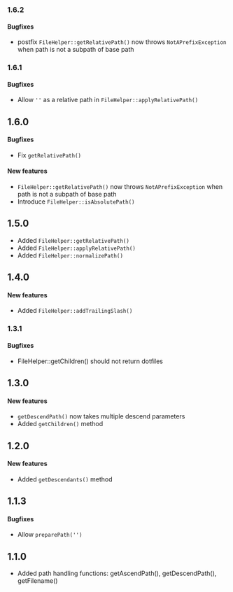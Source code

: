 ### 1.6.2

#### Bugfixes

* postfix `FileHelper::getRelativePath()` now throws `NotAPrefixException` when path is
  not a subpath of base path

### 1.6.1

#### Bugfixes

* Allow `''` as a relative path in `FileHelper::applyRelativePath()`

## 1.6.0

#### Bugfixes

* Fix `getRelativePath()`

#### New features

* `FileHelper::getRelativePath()` now throws `NotAPrefixException` when path is
  not a subpath of base path
* Introduce `FileHelper::isAbsolutePath()`

## 1.5.0

* Added `FileHelper::getRelativePath()`
* Added `FileHelper::applyRelativePath()`
* Added `FileHelper::normalizePath()`

## 1.4.0

#### New features

* Added `FileHelper::addTrailingSlash()`

### 1.3.1

#### Bugfixes

* FileHelper::getChildren() should not return dotfiles

## 1.3.0

#### New features

* `getDescendPath()` now takes multiple descend parameters
* Added `getChildren()` method

## 1.2.0

#### New features

* Added `getDescendants()` method

## 1.1.3

#### Bugfixes

* Allow `preparePath('')` 

## 1.1.0
* Added path handling functions: getAscendPath(), getDescendPath(), getFilename()